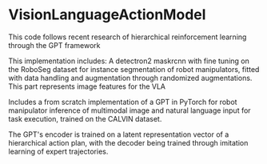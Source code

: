 # VisionLanguageActionModel

This code follows recent research of hierarchical reinforcement learning through the GPT framework

This implementation includes: 
A detectron2 maskrcnn with fine tuning on the RoboSeg dataset for instance segmentation of robot manipulators, fitted with data handling and augmentation through randomized augmentations. This part represents image features for the VLA

Includes a from scratch implementation of a GPT in PyTorch for robot manipulator inference of multimodal image and natural language input for task execution, trained on the CALVIN dataset.

The GPT's encoder is trained on a latent representation vector of a hierarchical action plan, with the decoder being trained through imitation learning of expert trajectories.
